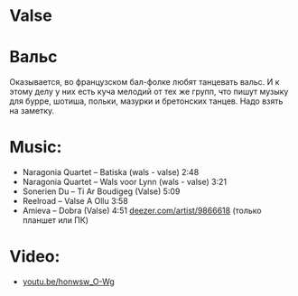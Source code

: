 Valse
=====
# Вальс

Оказывается, во французском бал-фолке любят танцевать вальс. И к этому делу у них есть куча мелодий от тех же групп, что пишут музыку для бурре, шотиша, польки, мазурки и бретонских танцев. Надо взять на заметку.

Music:
======
- Naragonia Quartet – Batiska (wals - valse) 2:48
- Naragonia Quartet – Wals voor Lynn (wals - valse) 3:21
- Sonerien Du – Ti Ar Boudigeg (Valse) 5:09
- Reelroad – Valse A Ollu 3:58
- Amieva – Dobra (Valse) 4:51 [deezer.com/artist/9866618](http://www.deezer.com/artist/9866618) (только планшет или ПК)

Video:
======
- [youtu.be/honwsw_O-Wg](https://www.youtube.com/watch?v=honwsw_O-Wg)
